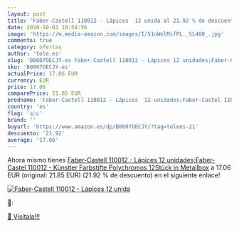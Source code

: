 ```yaml
---
layout: post
title: 'Faber-Castell 110012 - Lápices  12 unida al 21.92 % de descuento'
date: 2020-10-03 10:54:56
image: 'https://m.media-amazon.com/images/I/51nWelMifPL._SL400_.jpg'
comments: true
category: ofertas
author: 'tole.es'
slug: 'B0007OECJY-es Faber-Castell 110012 - Lápices 12 unidades;Faber-Castel...'
sku: 'B0007OECJY-es'
actualPrice: 17.06 EUR
currency: EUR
price: 17.06
comparePrice: 21.85 EUR
prodname: 'Faber-Castell 110012 - Lápices  12 unidades;Faber-Castel 110012 - Künstler Farbstifte Polychromos 12Stück in Metallbox'
country: 'es'
flag: '🇪🇸'
brand: ''
buyurl: 'https://www.amazon.es/dp/B0007OECJY/?tag=tolees-21'
descuento: '21.92'
average: '17.06'
---
```


Ahora mismo tienes [Faber-Castell 110012 - Lápices  12 unidades;Faber-Castel 110012 - Künstler Farbstifte Polychromos 12Stück in Metallbox](https://www.amazon.es/dp/B0007OECJY/?tag=tolees-21) a 17.06 EUR (original: 21.85 EUR) (21.92 %  de descuento) en el siguiente enlace!

[![Faber-Castell 110012 - Lápices  12 unida](https://m.media-amazon.com/images/I/51nWelMifPL._SL400_.jpg)](https://www.amazon.es/dp/B0007OECJY/?tag=tolees-21)

🔎:


[🛒 Visítala!!!](https://www.amazon.es/dp/B0007OECJY/?tag=tolees-21)
